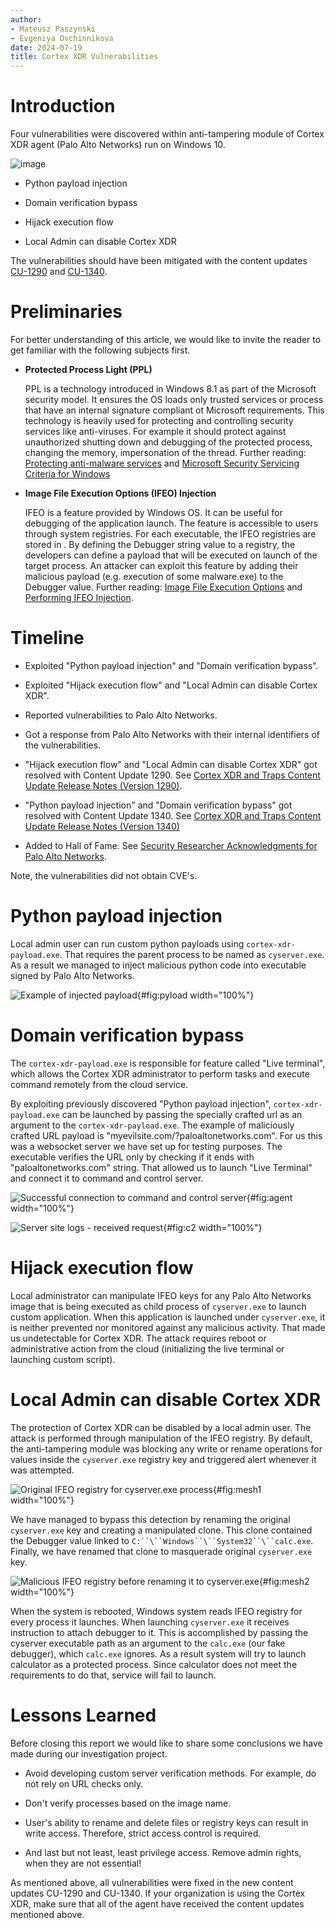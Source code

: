 ```yaml
---
author:
- Mateusz Paszynski
- Evgeniya Ovchinnikova
date: 2024-07-19
title: Cortex XDR Vulnerabilities
---
```


# Introduction

Four vulnerabilities were discovered within anti-tampering module of
Cortex XDR agent (Palo Alto Networks) run on Windows 10.

![image](disabled_protection.png)

-   Python payload injection

-   Domain verification bypass

-   Hijack execution flow

-   Local Admin can disable Cortex XDR

The vulnerabilities should have been mitigated with the content updates
[CU-1290](https://docs-cortex.paloaltonetworks.com/r/Cortex-XDR/Cortex-XDR-and-Traps-Content-Update-Release-Notes-Version-1290/Version-1290)
and
[CU-1340](https://docs-cortex.paloaltonetworks.com/r/Cortex-XDR/Cortex-XDR-and-Traps-Content-Update-Release-Notes-Version-1340/Exploit-Protection-2).

# Preliminaries

For better understanding of this article, we would like to invite the
reader to get familiar with the following subjects first.

-   **Protected Process Light (PPL)**

    PPL is a technology introduced in Windows 8.1 as part of the
    Microsoft security model. It ensures the OS loads only trusted
    services or process that have an internal signature compliant ot
    Microsoft requirements. This technology is heavily used for
    protecting and controlling security services like anti-viruses. For
    example it should protect against unauthorized shutting down and
    debugging of the protected process, changing the memory,
    impersonation of the thread. Further reading: [Protecting
    anti-malware
    services](https://learn.microsoft.com/en-us/windows/win32/services/protecting-anti-malware-services-#introduction)
    and [Microsoft Security Servicing Criteria for
    Windows](https://www.microsoft.com/en-us/msrc/windows-security-servicing-criteria)

-   **Image File Execution Options (IFEO) Injection**

    IFEO is a feature provided by Windows OS. It can be useful for
    debugging of the application launch. The feature is accessible to
    users through system registries. For each executable, the IFEO
    registries are stored in . By defining the Debugger string value to
    a registry, the developers can define a payload that will be
    executed on launch of the target process. An attacker can exploit
    this feature by adding their malicious payload (e.g. execution of
    some malware.exe) to the Debugger value. Further reading: [Image
    File Execution
    Options](https://learn.microsoft.com/en-us/previous-versions/windows/desktop/xperf/image-file-execution-options)
    and [Performing IFEO
    Injection](https://www.darkrelay.com/post/ifeo-injection#:~:text=A%20successful%20IFEO%20injection%20involves%20the%20following%3A%201,registry%20%28creating%20the%20mapping%29%20to%20launch%20our%20payload.).

# Timeline

-   Exploited \"Python payload injection\" and \"Domain verification
    bypass\".

-   Exploited \"Hijack execution flow\" and \"Local Admin can disable
    Cortex XDR\".

-   Reported vulnerabilities to Palo Alto Networks.

-   Got a response from Palo Alto Networks with their internal
    identifiers of the vulnerabilities.

-   \"Hijack execution flow\" and \"Local Admin can disable Cortex XDR\"
    got resolved with Content Update 1290. See [Cortex XDR and Traps
    Content Update Release Notes (Version
    1290)](https://docs-cortex.paloaltonetworks.com/r/Cortex-XDR/Cortex-XDR-and-Traps-Content-Update-Release-Notes-Version-1290/Exploit-Protection-4).

-   \"Python payload injection\" and \"Domain verification bypass\" got
    resolved with Content Update 1340. See [Cortex XDR and Traps Content
    Update Release Notes (Version
    1340)](https://docs-cortex.paloaltonetworks.com/r/Cortex-XDR/Cortex-XDR-and-Traps-Content-Update-Release-Notes-Version-1340)

-   Added to Hall of Fame. See [Security Researcher Acknowledgments for
    Palo Alto
    Networks](https://www.paloaltonetworks.com/security-researcher-acknowledgement).

Note, the vulnerabilities did not obtain CVE's.

# Python payload injection

Local admin user can run custom python payloads using
`cortex-xdr-payload.exe`. That requires the parent process to be named
as `cyserver.exe`. As a result we managed to inject malicious python
code into executable signed by Palo Alto Networks.

![Example of injected payload](pyload.png){#fig:pyload width="100%"}

# Domain verification bypass

The `cortex-xdr-payload.exe` is responsible for feature called \"Live
terminal\", which allows the Cortex XDR administrator to perform tasks
and execute command remotely from the cloud service.

By exploiting previously discovered \"Python payload injection\",
`cortex-xdr-payload.exe` can be launched by passing the specially
crafted url as an argument to the `cortex-xdr-payload.exe`. The example
of maliciously crafted URL payload is
\"myevilsite.com/?paloaltonetworks.com\". For us this was a websocket
server we have set up for testing purposes. The executable verifies the
URL only by checking if it ends with \"paloaltonetworks.com\" string.
That allowed us to launch \"Live Terminal\" and connect it to command
and control server.

![Successful connection to command and control
server](domain_bypass.png){#fig:agent width="100%"}

![Server site logs - received
request](domain_bypass_response.png){#fig:c2 width="100%"}

# Hijack execution flow

Local administrator can manipulate IFEO keys for any Palo Alto Networks
image that is being executed as child process of `cyserver.exe` to
launch custom application. When this application is launched under
`cyserver.exe`, it is neither prevented nor monitored against any
malicious activity. That made us undetectable for Cortex XDR. The attack
requires reboot or administrative action from the cloud (initializing
the live terminal or launching custom script).

# Local Admin can disable Cortex XDR

The protection of Cortex XDR can be disabled by a local admin user. The
attack is performed through manipulation of the IFEO registry. By
default, the anti-tampering module was blocking any write or rename
operations for values inside the `cyserver.exe` registry key and
triggered alert whenever it was attempted.

![Original IFEO registry for `cyserver.exe`
process](registry.png){#fig:mesh1 width="100%"}

We have managed to bypass this detection by renaming the original
`cyserver.exe` key and creating a manipulated clone. This clone
contained the Debugger value linked to
`C:``\``Windows``\``System32``\``calc.exe`. Finally, we have renamed
that clone to masquerade original `cyserver.exe` key.

![Malicious IFEO registry before renaming it to
`cyserver.exe`](before-rename.png){#fig:mesh2 width="100%"}

When the system is rebooted, Windows system reads IFEO registry for
every process it launches. When launching `cyserver.exe` it receives
instruction to attach debugger to it. This is accomplished by passing
the cyserver executable path as an argument to the `calc.exe` (our fake
debugger), which `calc.exe` ignores. As a result system will try to
launch calculator as a protected process. Since calculator does not meet
the requirements to do that, service will fail to launch.

# Lessons Learned

Before closing this report we would like to share some conclusions we
have made during our investigation project.

-   Avoid developing custom server verification methods. For example, do
    not rely on URL checks only.

-   Don't verify processes based on the image name.

-   User's ability to rename and delete files or registry keys can
    result in write access. Therefore, strict access control is
    required.

-   And last but not least, least privilege access. Remove admin rights,
    when they are not essential!

As mentioned above, all vulnerabilities were fixed in the new content
updates CU-1290 and CU-1340. If your organization is using the Cortex
XDR, make sure that all of the agent have received the content updates
mentioned above.
